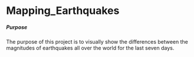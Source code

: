 # Mapping_Earthquakes

##### Purpose
The purpose of this project is to visually show the differences between the magnitudes of earthquakes all over the world for the last seven days.

